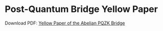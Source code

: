 
# Post-Quantum Bridge Yellow Paper

Download PDF: [Yellow Paper of the Abelian PQZK Bridge](https://download.abelian.info/release/docs/Abelian%20PQZK%20Bridge.pdf)
